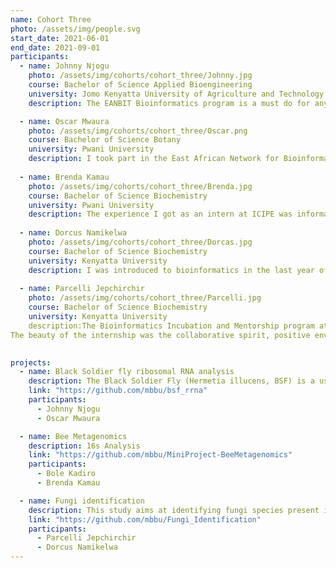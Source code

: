 ```yaml
---
name: Cohort Three
photo: /assets/img/people.svg
start_date: 2021-06-01
end_date: 2021-09-01
participants:
  - name: Johnny Njogu
    photo: /assets/img/cohorts/cohort_three/Johnny.jpg
    course: Bachelor of Science Applied Bioengineering
    university: Jomo Kenyatta University of Agriculture and Technology
    description: The EANBIT Bioinformatics program is a must do for anyone who is serious about research. I came out from school green and I was not sure of how to approach the job market. I was not sure of what to expect or what my interests were. But this program  offered mentors like Dr. Caleb and Festus Nyasimi who guided me to discover my interest. I have finally found  something that I am passionate about. The program enabled me to be able to draw a roadmap to my future. I am not there yet but I am not where I was before joining the program and for this reason I am sincerely grateful to God for being chosen to go through it. Thank you EANBIT, ICIPE especially MBBU staff and my fellow interns for making my stay there memorable and for the skills that I have gained.

  - name: Oscar Mwaura
    photo: /assets/img/cohorts/cohort_three/Oscar.png
    course: Bachelor of Science Botany
    university: Pwani University
    description: I took part in the East African Network for Bioinformatics Training (EANBIT) and the Molecular Biology, Bioinformatics and Statistics Unit (MBBU)-organized Bioinformatics Incubation and Mentorship program from June to September 2021 at the icipe. The program provided me with a once-in-a-lifetime chance to learn more about a variety of topics I found challenging in genomics and bioinformatics, gained access to a wealth of resources, forged connections, and honed my programming and analysis skills in an effort to hone my abilities in anticipation of a future career in plant genomics. Because the program was very adaptable and permitted interns to access learning resources for independent study and participate in training sessions with  surpivisor and trainer Dr. Caleb Kibet, Festus Nyasimi respectively , I was able to focus on my weak areas.I was able to connect with other interns as well scientists from different discourse communities within the bioinformatics industry thanks to the program's collaborative nature, which helped me study and comprehend theoretical concepts in a fresh approach. By the end of the four-month experience, I had accomplished my objectives and improved my proficiency in several programming languages and bioinformatics genomic analysis. To sum it up, lemmi say, it was a really thorough and entertaining training.
    
  - name: Brenda Kamau
    photo: /assets/img/cohorts/cohort_three/Brenda.jpg
    course: Bachelor of Science Biochemistry
    university: Pwani University
    description: The experience I got as an intern at ICIPE was informative and educational. I was introduced to the culture of problem solving and critical thinking. My expectations for the internship were to be able to analyze genomic data and get to learn programming languages. The expectations were met when I was taught Python and I got to work on a mini project which gave me exposure to analyze genomic data. During the internship I got to improve my interpersonal skills through collaborating on a mini project, presenting in a journal club and weekly meetings and code reviews. I interacted with Bioinformaticians at ICIPE who motivated and also mentored me into the field of Bioinformatics. Many thanks to our instructors during the internship Dr Caleb Kibet and Festus Nyasimi for teaching and supervising.
    
  - name: Dorcus Namikelwa
    photo: /assets/img/cohorts/cohort_three/Dorcas.jpg
    course: Bachelor of Science Biochemistry
    university: Kenyatta University
    description: I was introduced to bioinformatics in the last year of my undergraduate studies. This motivated me to apply for the EANBIT bioinformatics internship at icipe to further my experience in this exciting field. The program equipped me with better communication and presentation skills through mandatory participation on science journal clubs and progress meetings.  I really appreciated the holistic approach used by the trainers where we worked collaboratively with real life data and performed bioinformatics analysis and explored different platforms. I look forward to put skills acquired to use and pursue a career in bioinformatics.
    
  - name: Parcelli Jepchirchir
    photo: /assets/img/cohorts/cohort_three/Parcelli.jpg
    course: Bachelor of Science Biochemistry
    university: Kenyatta University
    description:The Bioinformatics Incubation and Mentorship program at icipe was eye- opening for me. I got to discover my love for genomic data analysis. I found the act of taking genomic data (fasta format) and transforming it to beautiful meaningful plots quite intriguing .I joined the program with very little experience of Bioinformatics and within the four months got to learn hands on and successfully delivered a mini-project on taxonomic classification of fungal species. 
The beauty of the internship was the collaborative spirit, positive environment and the growth mentality fostered by the great team at icipe. The program is tailored in a way that allows collaborative peer learning. We were paired to work on the mini-project this allowed us to leverage on our strengths to successfully deliver on the project. The weekly updates, journal clubs and the roadmap truly pushed us to having a growth mindset and to keep learning every day. Learning in an environment with no judgment and a great support from my supervisors,peers and the EANBit fellows was truly fulfilling. I am grateful to  EANBit ,Dr. Dan Masiga(PI) , Karen Wambui , Dr. Caleb Kibet, Mr. Festus Nyasimi , EANBit fellows together with the Cohort 3 group. It was a great honor to be part of this amazing program. I now continue with my pursuit of gaining mastery in Bioinformatics and to eventually be able to solve the disease burden in Africa.

    
projects:
  - name: Black Soldier fly ribosomal RNA analysis
    description: The Black Soldier Fly (Hermetia illucens, BSF) is a useful tool in valorising organic biomass and other biodegradable wastes. In this study, the BSF larvae were bred under different diets selected based on increasing lignocellulose content. These diets were processed chicken feed (CF), chicken manure (CM), Brewer’s spent grain (BSG), and Water Hyacinth (WH). An additional diet Feed Mix (FM), consisting of the four diets in equal proportions was also incorporated. The different metatranscriptomes were sequenced using the PCR-cDNA approach on the ONT MinION platform. While the work, using ONT, aimed to identify and functionally characterise lignocellulosic biomass-degrading microbes, the mRNA enrichment protocol still retained some rRNAs, which were filtered out using SortMeRNA (Kopylova et al., 2012).
    link: "https://github.com/mbbu/bsf_rrna"
    participants:
      - Johnny Njogu
      - Oscar Mwaura

  - name: Bee Metagenomics
    description: 16s Analysis
    link: "https://github.com/mbbu/MiniProject-BeeMetagenomics"
    participants:
      - Bole Kadiro
      - Brenda Kamau

  - name: Fungi identification
    description: This study aims at identifying fungi species present in the beehives across Madagascar, Zanzibar, Tanzania, Ethiopia and Kenya. You can find a better description of the project plan here. This will be using ITS2-4 data collected from these regions using metabarcoding.
    link: "https://github.com/mbbu/Fungi_Identification"
    participants:
      - Parcelli Jepchirchir
      - Dorcus Namikelwa
---
```

